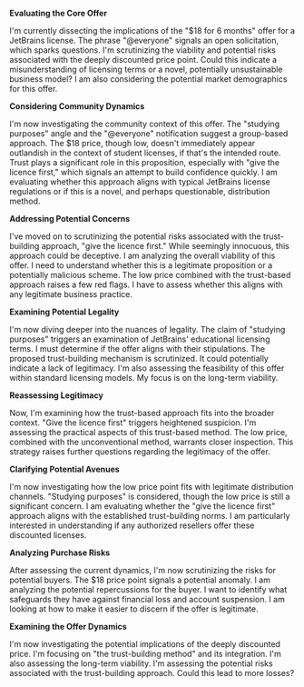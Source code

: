 **Evaluating the Core Offer**

I'm currently dissecting the implications of the "$18 for 6 months" offer for a JetBrains license. The phrase "@everyone" signals an open solicitation, which sparks questions. I'm scrutinizing the viability and potential risks associated with the deeply discounted price point. Could this indicate a misunderstanding of licensing terms or a novel, potentially unsustainable business model? I am also considering the potential market demographics for this offer.


**Considering Community Dynamics**

I'm now investigating the community context of this offer. The "studying purposes" angle and the "@everyone" notification suggest a group-based approach. The $18 price, though low, doesn't immediately appear outlandish in the context of student licenses, if that's the intended route. Trust plays a significant role in this proposition, especially with "give the licence first," which signals an attempt to build confidence quickly. I am evaluating whether this approach aligns with typical JetBrains license regulations or if this is a novel, and perhaps questionable, distribution method.


**Addressing Potential Concerns**

I've moved on to scrutinizing the potential risks associated with the trust-building approach, "give the licence first." While seemingly innocuous, this approach could be deceptive. I am analyzing the overall viability of this offer. I need to understand whether this is a legitimate proposition or a potentially malicious scheme. The low price combined with the trust-based approach raises a few red flags. I have to assess whether this aligns with any legitimate business practice.


**Examining Potential Legality**

I'm now diving deeper into the nuances of legality. The claim of "studying purposes" triggers an examination of JetBrains' educational licensing terms. I must determine if the offer aligns with their stipulations. The proposed trust-building mechanism is scrutinized. It could potentially indicate a lack of legitimacy. I'm also assessing the feasibility of this offer within standard licensing models. My focus is on the long-term viability.


**Reassessing Legitimacy**

Now, I'm examining how the trust-based approach fits into the broader context. "Give the licence first" triggers heightened suspicion. I'm assessing the practical aspects of this trust-based method. The low price, combined with the unconventional method, warrants closer inspection. This strategy raises further questions regarding the legitimacy of the offer.


**Clarifying Potential Avenues**

I'm now investigating how the low price point fits with legitimate distribution channels. "Studying purposes" is considered, though the low price is still a significant concern. I am evaluating whether the "give the licence first" approach aligns with the established trust-building norms. I am particularly interested in understanding if any authorized resellers offer these discounted licenses.

**Analyzing Purchase Risks**

After assessing the current dynamics, I'm now scrutinizing the risks for potential buyers. The $18 price point signals a potential anomaly. I am analyzing the potential repercussions for the buyer. I want to identify what safeguards they have against financial loss and account suspension. I am looking at how to make it easier to discern if the offer is legitimate.


**Examining the Offer Dynamics**

I'm now investigating the potential implications of the deeply discounted price. I'm focusing on "the trust-building method" and its integration. I'm also assessing the long-term viability. I'm assessing the potential risks associated with the trust-building approach. Could this lead to more losses?


